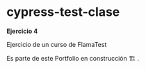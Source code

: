 # cypress-test-clase
**Ejercicio 4**


Ejercicio de un curso de FlamaTest


Es parte de este Portfolio en construcción 🏗️ .